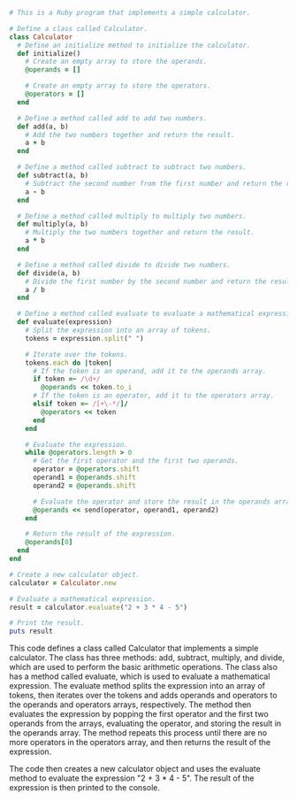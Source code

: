 ```ruby
# This is a Ruby program that implements a simple calculator.

# Define a class called Calculator.
class Calculator
  # Define an initialize method to initialize the calculator.
  def initialize()
    # Create an empty array to store the operands.
    @operands = []

    # Create an empty array to store the operators.
    @operators = []
  end

  # Define a method called add to add two numbers.
  def add(a, b)
    # Add the two numbers together and return the result.
    a + b
  end

  # Define a method called subtract to subtract two numbers.
  def subtract(a, b)
    # Subtract the second number from the first number and return the result.
    a - b
  end

  # Define a method called multiply to multiply two numbers.
  def multiply(a, b)
    # Multiply the two numbers together and return the result.
    a * b
  end

  # Define a method called divide to divide two numbers.
  def divide(a, b)
    # Divide the first number by the second number and return the result.
    a / b
  end

  # Define a method called evaluate to evaluate a mathematical expression.
  def evaluate(expression)
    # Split the expression into an array of tokens.
    tokens = expression.split(" ")

    # Iterate over the tokens.
    tokens.each do |token|
      # If the token is an operand, add it to the operands array.
      if token =~ /\d+/
        @operands << token.to_i
      # If the token is an operator, add it to the operators array.
      elsif token =~ /[+\-*/]/
        @operators << token
      end
    end

    # Evaluate the expression.
    while @operators.length > 0
      # Get the first operator and the first two operands.
      operator = @operators.shift
      operand1 = @operands.shift
      operand2 = @operands.shift

      # Evaluate the operator and store the result in the operands array.
      @operands << send(operator, operand1, operand2)
    end

    # Return the result of the expression.
    @operands[0]
  end
end

# Create a new calculator object.
calculator = Calculator.new

# Evaluate a mathematical expression.
result = calculator.evaluate("2 + 3 * 4 - 5")

# Print the result.
puts result
```

This code defines a class called Calculator that implements a simple calculator. The class has three methods: add, subtract, multiply, and divide, which are used to perform the basic arithmetic operations. The class also has a method called evaluate, which is used to evaluate a mathematical expression. The evaluate method splits the expression into an array of tokens, then iterates over the tokens and adds operands and operators to the operands and operators arrays, respectively. The method then evaluates the expression by popping the first operator and the first two operands from the arrays, evaluating the operator, and storing the result in the operands array. The method repeats this process until there are no more operators in the operators array, and then returns the result of the expression.

The code then creates a new calculator object and uses the evaluate method to evaluate the expression "2 + 3 * 4 - 5". The result of the expression is then printed to the console.
